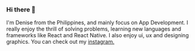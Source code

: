 ### Hi there 👋

I'm Denise from the Philippines, and mainly focus on App Development. I really enjoy the thrill of solving problems, learning new languages and frameworks like React and React Native. I also enjoy ui, ux and designing graphics. You can check out my [ instagram.](https://www.instagram.com/deniseezy/) 
